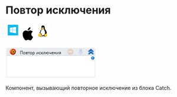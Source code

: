 # Повтор исключения

![](<../../../.gitbook/assets/image (100) (1) (43).png>)

![](<../../../.gitbook/assets/image (208).png>)

Компонент, вызывающий повторное исключение из блока Catch.
